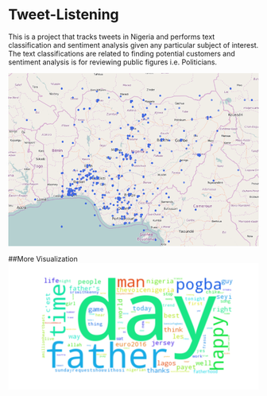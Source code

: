 # Tweet-Listening
This is a project that tracks tweets in Nigeria and performs text classification and sentiment analysis given any particular subject of interest. The text classifications are related to finding potential customers and sentiment analysis is for reviewing public figures i.e. Politicians.

![Settings Window](https://github.com/Kienka/tweet-Listening/blob/master/1.PNG)

##More Visualization
![Settings Window](https://github.com/Kienka/tweet-Listening/blob/master/2.png)

